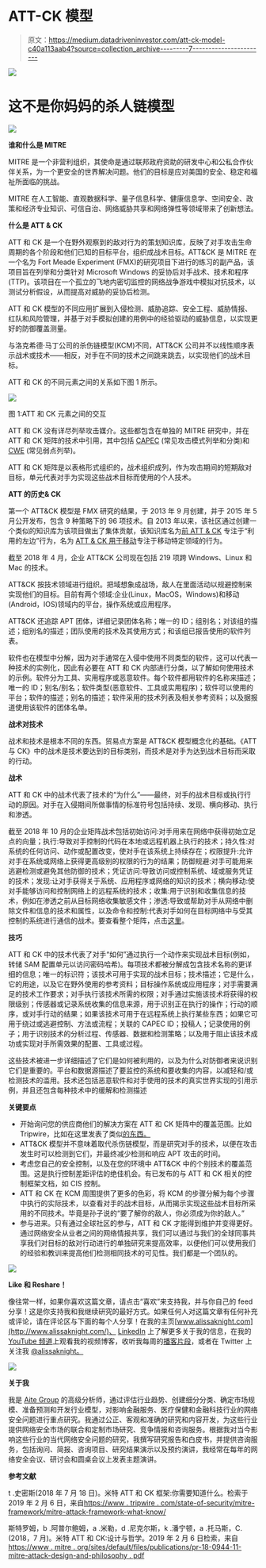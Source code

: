 # ATT-CK 模型

> 原文：<https://medium.datadriveninvestor.com/att-ck-model-c40a113aab4?source=collection_archive---------7----------------------->

[![](img/b8ca0d52a6cc94ec0c319a9aab26aff6.png)](http://www.track.datadriveninvestor.com/1B9E)

# 这不是你妈妈的杀人链模型

![](img/661667c9c39065db5feb5ebc8902848a.png)

**谁和什么是 MITRE**

MITRE 是一个非营利组织，其使命是通过联邦政府资助的研发中心和公私合作伙伴关系，为一个更安全的世界解决问题。他们的目标是应对美国的安全、稳定和福祉所面临的挑战。

MITRE 在人工智能、直观数据科学、量子信息科学、健康信息学、空间安全、政策和经济专业知识、可信自治、网络威胁共享和网络弹性等领域带来了创新想法。

**什么是 ATT & CK**

ATT 和 CK 是一个在野外观察到的敌对行为的策划知识库，反映了对手攻击生命周期的各个阶段和他们已知的目标平台，组织成战术目标。ATT&CK 是 MITRE 在一个名为 Fort Meade Experiment (FMX)的研究项目下进行的练习的副产品，该项目旨在列举和分类针对 Microsoft Windows 的妥协后对手战术、技术和程序(TTP)。该项目在一个孤立的飞地内密切监控的网络战争游戏中模拟对抗技术，以测试分析假设，从而提高对威胁的妥协后检测。

ATT 和 CK 模型的不同应用扩展到入侵检测、威胁追踪、安全工程、威胁情报、红队和风险管理，并基于对手模拟创建的用例中的经验驱动的威胁信息，以实现更好的防御覆盖测量。

与洛克希德·马丁公司的杀伤链模型(KCM)不同，ATT&CK 公司并不以线性顺序表示战术或技术——相反，对手在不同的技术之间跳来跳去，以实现他们的战术目标。

ATT 和 CK 的不同元素之间的关系如下图 1 所示。

![](img/0a1d3b2b203bf86affb9fdcf8c9b7e8b.png)

图 1:ATT 和 CK 元素之间的交互

ATT 和 CK 没有详尽列举攻击媒介。这些都包含在单独的 MITRE 研究中，并在 ATT 和 CK 矩阵的技术中引用，其中包括 [CAPEC](https://capec.mitre.org/) (常见攻击模式列举和分类)和 [CWE](http://%20https//cwe.mitre.org/) (常见弱点列举)。

ATT 和 CK 矩阵是以表格形式组织的，战术组织成列，作为攻击期间的短期敌对目标，单元代表对手为实现这些战术目标而使用的个人技术。

**ATT 的历史& CK**

第一个 ATT&CK 模型是 FMX 研究的结果，于 2013 年 9 月创建，并于 2015 年 5 月公开发布，包含 9 种策略下的 96 项技术。自 2013 年以来，该社区通过创建一个类似的知识库为该项目做出了集体贡献，该知识库名为[前 ATT & CK](https://attack.mitre.org/tactics/pre/) 专注于“利用的左边”行为，名为 [ATT & CK 用于移动](https://attack.mitre.org/tactics/mobile/)专注于移动特定领域的行为。

截至 2018 年 4 月，企业 ATT&CK 公司现在包括 219 项跨 Windows、Linux 和 Mac 的技术。

ATT&CK 按技术领域进行组织。把域想象成战场，敌人在里面活动以规避控制来实现他们的目标。目前有两个领域:企业(Linux，MacOS，Windows)和移动(Android，IOS)领域内的平台，操作系统或应用程序。

ATT&CK 还追踪 APT 团体，详细记录团体名称；唯一的 ID；组别名；对该组的描述；组别名的描述；团队使用的技术及其使用方式；和该组已报告使用的软件列表。

软件也在模型中分解，因为对手通常在入侵中使用不同类型的软件，这可以代表一种技术的实例化，因此有必要在 ATT 和 CK 内部进行分类，以了解如何使用技术的示例。软件分为工具、实用程序或恶意软件。每个软件都用软件的名称来描述；唯一的 ID；别名/别名；软件类型(恶意软件、工具或实用程序)；软件可以使用的平台；软件的描述；别名的描述；软件采用的技术列表及相关参考资料；以及据报道使用该软件的团体名单。

**战术对技术**

战术和技术是根本不同的东西。贸易点方案是 ATT&CK 模型概念化的基础。《ATT 与 CK》中的战术是技术要达到的目标类别，而技术是对手为达到战术目标而采取的行动。

**战术**

ATT 和 CK 中的战术代表了技术的“为什么”——最终，对手的战术目标或执行行动的原因。对手在入侵期间所做事情的标准符号包括持续、发现、横向移动、执行和渗透。

截至 2018 年 10 月的企业矩阵战术包括初始访问:对手用来在网络中获得初始立足点的向量；执行:导致对手控制的代码在本地或远程机器上执行的技术；持久性:对系统的任何访问、动作或配置改变，使对手在该系统上持续存在；权限提升:允许对手在系统或网络上获得更高级别的权限的行为的结果；防御规避:对手可能用来逃避检测或避免其他防御的技术；凭证访问:导致访问或控制系统、域或服务凭证的技术；发现:让对手获得关于系统、应用程序或网络的知识的技术；横向移动:使对手能够访问和控制网络上的远程系统的技术；收集:用于识别和收集信息的技术，例如在渗透之前从目标网络收集敏感文件；渗透:导致或帮助对手从网络中删除文件和信息的技术和属性，以及命令和控制:代表对手如何在目标网络中与受其控制的系统进行通信的战术。要查看整个矩阵，点击[这里](https://attack.mitre.org/matrices/enterprise/)。

**技巧**

ATT 和 CK 中的技术代表了对手“如何”通过执行一个动作来实现战术目标(例如，转储 SAM 配置单元以访问密码哈希)。每项技术都被分解成包含技术名称的更详细的信息；唯一的标识符；该技术可用于实现的战术目标；技术描述；它是什么，它的用途，以及它在野外使用的参考资料；目标操作系统或应用程序；对手需要满足的技术工作要求；对手执行该技术所需的权限；对手通过实施该技术将获得的权限级别；传感器或记录系统收集的信息来源，用于识别正在执行的操作；行动的顺序，或对手行动的结果；如果该技术可用于在远程系统上执行某些东西；如果它可用于绕过或逃避控制、方法或流程；关联的 CAPEC ID；投稿人；记录使用的例子；用于识别技术的分析过程、传感器、数据和检测策略；以及用于阻止该技术成功或实现对手所需效果的配置、工具或过程。

这些技术被进一步详细描述了它们是如何被利用的，以及为什么对防御者来说识别它们是重要的。平台和数据源描述了要监控的系统和要收集的内容，以减轻和/或检测技术的滥用。技术还包括恶意软件和对手使用的技术的真实世界实现的引用示例，并且还包含每种技术中的缓解和检测描述

**关键要点**

*   开始询问您的供应商他们的解决方案在 ATT 和 CK 矩阵中的覆盖范围。比如 Tripwire，比如在这里发表了类似[的东西。](https://www.tripwire.com/solutions/configure-and-harden-your-systems/mitre-attck-matrix-with-cis-controls-and-tripwire-mapping-register/?referredby=socialmedia/&success=true)
*   ATT&CK 模型并不意味着取代杀伤链模型，而是研究对手的技术，以便在攻击发生时可以检测到它们，并最终减少检测和响应 APT 攻击的时间。
*   考虑您自己的安全控制，以及在您的环境中 ATT&CK 中的个别技术的覆盖范围。这是执行控制差距评估的绝佳机会。有已发布的与 ATT 和 CK 相关的控制框架文档，如 CIS 控制。
*   ATT 和 CK 在 KCM 周围提供了更多的色彩，将 KCM 的步骤分解为每个步骤中执行的实际技术，以查看对手的战术目标，从而揭示实现这些战术目标所采用的不同技术。毕竟是孙子说的“要了解你的敌人，你必须成为你的敌人。”
*   参与进来。只有通过全球社区的参与，ATT 和 CK 才能得到维护并变得更好。通过网络安全从业者之间的网络情报共享，我们可以通过与我们的全球同事共享我们对目标的敌对行动进行的单独研究来提高效率，以便他们可以使用我们的经验和教训来提高他们检测相同技术的可见性。我们都是一个团队的。

![](img/b78387825d6715efa2415d8f7d7233e0.png)

**Like 和 Reshare！**

像往常一样，如果你喜欢这篇文章，请点击“喜欢”来支持我，并与你自己的 feed 分享！这是你支持我和我继续研究的最好方式。如果任何人对这篇文章有任何补充或评论，请在评论区与下面的每个人分享！在我的主页[www.alissaknight.com](http://www.alissaknight.com/)、 [LinkedIn](http://www.linkedn.com/in/alissaknight) 上了解更多关于我的信息，在我的 [YouTube 频道](http://www.youtube.com/c/alissaknight)上观看我的视频博客，收听我每周的[播客片段](http://alissaknight.libysyn.com/)，或者在 Twitter 上关注我 [@alissaknight。](http://www.twitter.com/@alissaknight)

![](img/2d3ef520e378c42b3f61539c7d7288df.png)

**关于我**

我是 [Aite Group](http://www.aitegroup.com/) 的高级分析师，通过评估行业趋势、创建细分分类、确定市场规模、准备预测和开发行业模型，对影响金融服务、医疗保健和金融科技行业的网络安全问题进行重点研究。我通过公正、客观和准确的研究和内容开发，为这些行业提供网络安全市场的联合和定制市场研究、竞争情报和咨询服务。根据我对当今影响这些行业的当代网络安全问题的研究，我撰写研究报告和白皮书，并提供咨询服务，包括询问、简报、咨询项目、研究结果演示以及预约演讲，我经常在每年的网络安全会议、研讨会和圆桌会议上发表主题演讲。

**参考文献**

t .史密斯(2018 年 7 月 18 日)。米特 ATT 和 CK 框架:你需要知道什么。检索于 2019 年 2 月 6 日，来自[https://www . tripwire . com/state-of-security/mitre-framework/mitre-attack-framework-what-know/](https://www.tripwire.com/state-of-security/mitre-framework/mitre-attack-framework-what-know/)

斯特罗姆，b .阿普尔鲍姆，a .米勒，d .尼克尔斯，k .潘宁顿，a .托马斯，C. (2018，7 月)。米特 ATT 和 CK:设计与哲学。2019 年 2 月 6 日检索，来自[https://www . mitre . org/sites/default/files/publications/pr-18-0944-11-mitre-attack-design-and-philosophy . pdf](https://www.mitre.org/sites/default/files/publications/pr-18-0944-11-mitre-attack-design-and-philosophy.pdf)